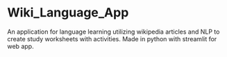 # Wiki_Language_App
An application for language learning utilizing wikipedia articles and NLP to create study worksheets with activities. Made in python with streamlit for web app. 
